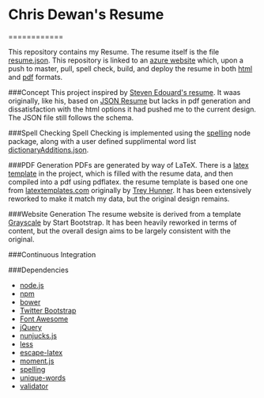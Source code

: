 # Chris Dewan's Resume
============

This repository contains my Resume. The resume itself is the file [resume.json]. This repository is linked to an [azure website](http://azure.microsoft.com/en-us/services/websites/) which, upon a push to master, pull, spell check, build, and deploy the resume in both [html](http://resume.m3rlin.net) and [pdf](http://resume.m3rlin.net/resume.pdf) formats.

###Concept
This project inspired by [Steven Edouard's resume](http://resume.stevenedouard.com/). It waas originally, like his, based on [JSON Resume](https://jsonresume.org/) but lacks in pdf generation and dissatisfaction with the html options it had pushed me to the current design. The JSON file still follows the schema.

###Spell Checking
Spell Checking is implemented using the [spelling] node package, along with a user defined supplimental word list [dictionaryAdditions.json](https://github.com/m3rlin45/resume/blob/master/dictionaryAdditions.json).

###PDF Generation
PDFs are generated by way of LaTeX. There is a [latex template](https://github.com/m3rlin45/resume/blob/master/templates/resumeTemplate.tex) in the project, which is filled with the resume data, and then compiled into a pdf using pdflatex. the resume template is based one one from [latextemplates.com](http://www.latextemplates.com/template/medium-length-professional-cv) originally by [Trey Hunner](http://treyhunner.com/). It has been extensively reworked to make it match my data, but the original design remains.


###Website Generation
The resume website is derived from a template [Grayscale](http://startbootstrap.com/template-overviews/grayscale/) by Start Bootstrap. It has been heavily reworked in terms of content, but the overall design aims to be largely consistent with the original.

###Continuous Integration


###Dependencies
* [node.js]
* [npm]
* [bower]
* [Twitter Bootstrap]
* [Font Awesome]
* [jQuery]
* [nunjucks.js]
* [less]
* [escape-latex]
* [moment.js]
* [spelling]
* [unique-words]
* [validator]



[spelling]:https://www.npmjs.com/package/spelling
[resume.json]:https://github.com/m3rlin45/resume/blob/master/resume.json
[node.js]:http://nodejs.org
[Twitter Bootstrap]:http://twitter.github.com/bootstrap/
[jQuery]:http://jquery.com
[npm]:https://www.npmjs.com/
[bower]:http://bower.io/
[Font Awesome]:http://fortawesome.github.io/Font-Awesome/
[nunjucks.js]:http://mozilla.github.io/nunjucks/
[less]:http://lesscss.org/
[escape-latex]:https://www.npmjs.com/package/escape-latex
[moment.js]:http://momentjs.com/
[unique-words]:https://www.npmjs.com/package/unique-words
[validator]:https://www.npmjs.com/package/validator
